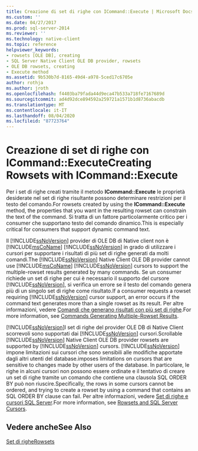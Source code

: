 ```yaml
---
title: Creazione di set di righe con ICommand::Execute | Microsoft Docs
ms.custom: ''
ms.date: 04/27/2017
ms.prod: sql-server-2014
ms.reviewer: ''
ms.technology: native-client
ms.topic: reference
helpviewer_keywords:
- rowsets [OLE DB], creating
- SQL Server Native Client OLE DB provider, rowsets
- OLE DB rowsets, creating
- Execute method
ms.assetid: 9b530b7d-8165-49d4-a978-5ced17c6705e
author: rothja
ms.author: jroth
ms.openlocfilehash: f4403ba79fada44d9eca47b533a718fe7167689d
ms.sourcegitcommit: ad4d92dce894592a259721a1571b1d8736abacdb
ms.translationtype: MT
ms.contentlocale: it-IT
ms.lasthandoff: 08/04/2020
ms.locfileid: "87723764"
---
```

# <a name="creating-rowsets-with-icommandexecute"></a><span data-ttu-id="f1551-102">Creazione di set di righe con ICommand::Execute</span><span class="sxs-lookup"><span data-stu-id="f1551-102">Creating Rowsets with ICommand::Execute</span></span>
  <span data-ttu-id="f1551-103">Per i set di righe creati tramite il metodo **ICommand::Execute** le proprietà desiderate nel set di righe risultante possono determinare restrizioni per il testo del comando.</span><span class="sxs-lookup"><span data-stu-id="f1551-103">For rowsets created by using the **ICommand::Execute** method, the properties that you want in the resulting rowset can constrain the text of the command.</span></span> <span data-ttu-id="f1551-104">Si tratta di un fattore particolarmente critico per i consumer che supportano testo del comando dinamico.</span><span class="sxs-lookup"><span data-stu-id="f1551-104">This is especially critical for consumers that support dynamic command text.</span></span>  
  
 <span data-ttu-id="f1551-105">Il [!INCLUDE[ssNoVersion](../../includes/ssnoversion-md.md)] provider di OLE DB di Native client non è [!INCLUDE[msCoName](../../includes/msconame-md.md)] [!INCLUDE[ssNoVersion](../../includes/ssnoversion-md.md)] in grado di utilizzare i cursori per supportare i risultati di più set di righe generati da molti comandi.</span><span class="sxs-lookup"><span data-stu-id="f1551-105">The [!INCLUDE[ssNoVersion](../../includes/ssnoversion-md.md)] Native Client OLE DB provider cannot use [!INCLUDE[msCoName](../../includes/msconame-md.md)] [!INCLUDE[ssNoVersion](../../includes/ssnoversion-md.md)] cursors to support the multiple-rowset results generated by many commands.</span></span> <span data-ttu-id="f1551-106">Se un consumer richiede un set di righe per cui è necessario il supporto del cursore [!INCLUDE[ssNoVersion](../../includes/ssnoversion-md.md)], si verifica un errore se il testo del comando genera più di un singolo set di righe come risultato.</span><span class="sxs-lookup"><span data-stu-id="f1551-106">If a consumer requests a rowset requiring [!INCLUDE[ssNoVersion](../../includes/ssnoversion-md.md)] cursor support, an error occurs if the command text generates more than a single rowset as its result.</span></span> <span data-ttu-id="f1551-107">Per altre informazioni, vedere [Comandi che generano risultati con più set di righe](../native-client-ole-db-commands/commands-generating-multiple-rowset-results.md).</span><span class="sxs-lookup"><span data-stu-id="f1551-107">For more information, see [Commands Generating Multiple-Rowset Results](../native-client-ole-db-commands/commands-generating-multiple-rowset-results.md).</span></span>  
  
 <span data-ttu-id="f1551-108">[!INCLUDE[ssNoVersion](../../includes/ssnoversion-md.md)]I set di righe del provider OLE DB di Native Client scorrevoli sono supportati dai [!INCLUDE[ssNoVersion](../../includes/ssnoversion-md.md)] cursori.</span><span class="sxs-lookup"><span data-stu-id="f1551-108">Scrollable [!INCLUDE[ssNoVersion](../../includes/ssnoversion-md.md)] Native Client OLE DB provider rowsets are supported by [!INCLUDE[ssNoVersion](../../includes/ssnoversion-md.md)] cursors.</span></span> [!INCLUDE[ssNoVersion](../../includes/ssnoversion-md.md)] <span data-ttu-id="f1551-109">impone limitazioni sui cursori che sono sensibili alle modifiche apportate dagli altri utenti del database.</span><span class="sxs-lookup"><span data-stu-id="f1551-109">imposes limitations on cursors that are sensitive to changes made by other users of the database.</span></span> <span data-ttu-id="f1551-110">In particolare, le righe in alcuni cursori non possono essere ordinate e il tentativo di creare un set di righe tramite un comando che contiene una clausola SQL ORDER BY può non riuscire.</span><span class="sxs-lookup"><span data-stu-id="f1551-110">Specifically, the rows in some cursors cannot be ordered, and trying to create a rowset by using a command that contains an SQL ORDER BY clause can fail.</span></span> <span data-ttu-id="f1551-111">Per altre informazioni, vedere [Set di righe e cursori SQL Server](rowsets-and-sql-server-cursors.md).</span><span class="sxs-lookup"><span data-stu-id="f1551-111">For more information, see [Rowsets and SQL Server Cursors](rowsets-and-sql-server-cursors.md).</span></span>  
  
## <a name="see-also"></a><span data-ttu-id="f1551-112">Vedere anche</span><span class="sxs-lookup"><span data-stu-id="f1551-112">See Also</span></span>  
 [<span data-ttu-id="f1551-113">Set di righe</span><span class="sxs-lookup"><span data-stu-id="f1551-113">Rowsets</span></span>](rowsets.md)  
  
  
